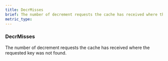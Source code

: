 ```yaml
---
title: DecrMisses
brief: The number of decrement requests the cache has received where the requested key was not found.
metric_type:
---
```

### DecrMisses

The number of decrement requests the cache has received where the requested key was not found.
